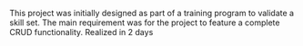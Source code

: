 This project was initially designed as part of a training program to validate a skill set. The main requirement was for the project to feature a complete CRUD functionality.
Realized in 2 days

